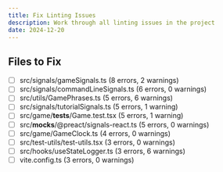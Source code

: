 ```yaml
---
title: Fix Linting Issues
description: Work through all linting issues in the project
date: 2024-12-20
---
```


## Files to Fix
- [ ] src/signals/gameSignals.ts (8 errors, 2 warnings)
- [ ] src/signals/commandLineSignals.ts (6 errors, 0 warnings)
- [ ] src/utils/GamePhrases.ts (5 errors, 6 warnings)
- [ ] src/signals/tutorialSignals.ts (5 errors, 1 warning)
- [ ] src/game/__tests__/Game.test.tsx (5 errors, 1 warning)
- [ ] src/__mocks__/@preact/signals-react.ts (5 errors, 0 warnings)
- [ ] src/game/GameClock.ts (4 errors, 0 warnings)
- [ ] src/test-utils/test-utils.tsx (3 errors, 0 warnings)
- [ ] src/hooks/useStateLogger.ts (3 errors, 6 warnings)
- [ ] vite.config.ts (3 errors, 0 warnings)
